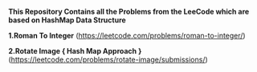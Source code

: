 **This Repository Contains all the Problems from the LeeCode which are based on HashMap Data Structure**

**1.Roman To Integer**
(https://leetcode.com/problems/roman-to-integer/)

**2.Rotate Image { Hash Map Approach }**
(https://leetcode.com/problems/rotate-image/submissions/)
